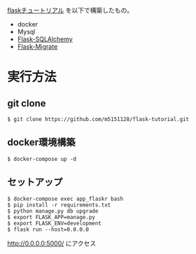 [flaskチュートリアル](https://msiz07-flask-docs-ja.readthedocs.io/ja/latest/tutorial/index.html) を以下で構築したもの。

* docker
* Mysql
* [Flask-SQLAlchemy](https://flask-sqlalchemy.palletsprojects.com/en/2.x/)
* [Flask-Migrate](https://flask-migrate.readthedocs.io/en/latest/)

# 実行方法

## git clone

```
$ git clone https://github.com/m5151128/flask-tutorial.git
```

## docker環境構築

```
$ docker-compose up -d
```

## セットアップ

```
$ docker-compose exec app_flaskr bash
$ pip install -r requirements.txt
$ python manage.py db upgrade
$ export FLASK_APP=manage.py
$ export FLASK_ENV=development
$ flask run --host=0.0.0.0
```

http://0.0.0.0:5000/ にアクセス
